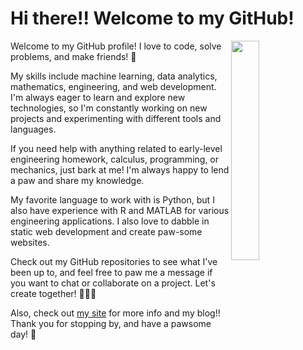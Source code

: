 # Hi there!! Welcome to my GitHub! 

<img src='https://github.com/jarondlk/jarondlk/blob/main/alfyn_hadoop.png' align='right' width='30%'>

Welcome to my GitHub profile! I love to code, solve problems, and make friends! 🐶

My skills include machine learning, data analytics, mathematics, engineering, and web development. I'm always eager to learn and explore new technologies, so I'm constantly working on new projects and experimenting with different tools and languages.

If you need help with anything related to early-level engineering homework, calculus, programming, or mechanics, just bark at me! I'm always happy to lend a paw and share my knowledge.

My favorite language to work with is Python, but I also have experience with R and MATLAB for various engineering applications. I also love to dabble in static web development and create paw-some websites.

Check out my GitHub repositories to see what I've been up to, and feel free to paw me a message if you want to chat or collaborate on a project. Let's create together! 🐾🐾🐾

Also, check out [my site](https://www.jaronchai.com) for more info and my blog!!
Thank you for stopping by, and have a pawsome day! 🌟
